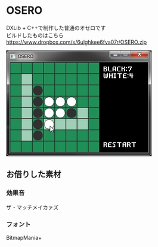 # OSERO
DXLib + C++で制作した普通のオセロです  
ビルドしたものはこちら
https://www.dropbox.com/s/6ulghkee6fva07r/OSERO.zip

![](ss.JPG)

## お借りした素材

### 効果音
ザ・マッチメイカァズ

### フォント
BitmapMania+
